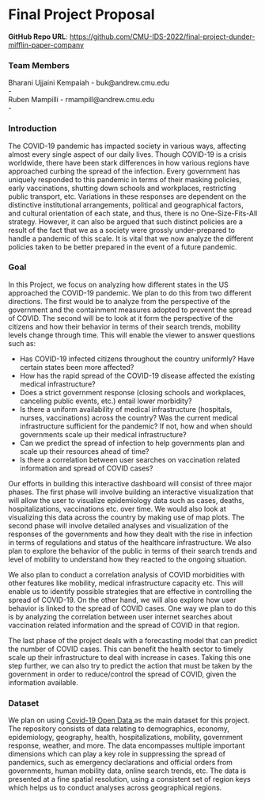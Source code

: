 # Final Project Proposal

**GitHub Repo URL**: https://github.com/CMU-IDS-2022/final-project-dunder-mifflin-paper-company

<h3> Team Members </h3>
Bharani Ujjaini Kempaiah - buk@andrew.cmu.edu<br>
 - <br>
Ruben Mampilli - rmampill@andrew.cmu.edu<br>
 - 

<h3> Introduction </h3>
The COVID-19 pandemic has impacted society in various ways, affecting almost every single aspect of our daily lives. 
Though COVID-19 is a crisis worldwide, there have been stark differences in how various regions have approached 
curbing the spread of the infection. Every government has uniquely responded to this pandemic in terms of their masking 
policies, early vaccinations, shutting down schools and workplaces, restricting public transport, etc. 
Variations in these responses are dependent on the distinctive institutional arrangements, political and geographical 
factors, and cultural orientation of each state, and thus, there is no One-Size-Fits-All strategy. 
However, it can also be argued that such distinct policies are a result of the fact that we as a society were grossly 
under-prepared to handle a pandemic of this scale. It is vital that we now analyze the different policies taken to be 
better prepared in the event of a future pandemic.

<h3> Goal </h3>
In this Project, we focus on analyzing how different states in the US approached the COVID-19 pandemic. 
We plan to do this from two different directions. The first would be to analyze from the perspective of the government 
and the containment measures adopted to prevent the spread of COVID. The second will be to look at it form the 
perspective of the citizens and how their behavior in terms of their search trends, mobility levels change through time.
This will enable the viewer to answer questions such as:
<br>
<ul>
<li> Has COVID-19 infected citizens throughout the country uniformly? 
Have certain states been more affected? </li>

<li> How has the rapid spread of the COVID-19 disease affected the existing 
medical infrastructure? </li>

<li> Does a strict government response (closing schools and workplaces, 
canceling public events, etc.) entail lower morbidity? </li>

<li> Is there a uniform availability of medical infrastructure 
(hospitals, nurses, vaccinations) across the country? Was the current 
medical infrastructure sufficient for the pandemic? If not, how and when 
should governments scale up their medical infrastructure? </li>

<li> Can we predict the spread of infection to help governments plan and 
scale up their resources ahead of time? </li>

<li> Is there a correlation between user searches on vaccination 
related information and spread of COVID cases? </li>
</ul>

Our efforts in building this interactive dashboard will consist of three major phases. The first phase will involve building an interactive visualization that will allow the user to visualize epidemiology data such as cases, deaths, hospitalizations, vaccinations etc. over time. We would also look at visualizing this data across the country by making use of map plots. The second phase will involve detailed analyses and visualization of the responses of the governments and how they dealt with the rise in infection in terms of regulations and status of the healthcare infrastructure. We also plan to explore the behavior of the public in terms of their search trends and level of mobility to understand how they reacted to the ongoing situation. 

We also plan to conduct a correlation analysis of COVID morbidities with other features like mobility, medical infrastructure capacity etc. This will enable us to identify possible strategies that are effective in controlling the spread of COVID-19. On the other hand, we will also explore how user behavior is linked to the spread of COVID cases. One way we plan to do this is by analyzing the correlation between user internet searches about vaccination related information and the spread of COVID in that region. 

The last phase of the project deals with a forecasting model that can predict the number of COVID cases. This can benefit the health sector to timely scale up their infrastructure to deal with increase in cases. Taking this one step further, we can also try to predict the action that must be taken by the government in order to reduce/control the spread of COVID, given the information available.


<h3> Dataset </h3>

We plan on using <a href="https://health.google.com/covid-19/open-data/raw-data"> Covid-19 Open Data </a> as 
the main dataset for this project. 
The repository consists of data relating to demographics, economy, epidemiology, geography, health, 
hospitalizations, mobility, government response, weather, and more. 
The data encompasses multiple important dimensions which can play a key role in suppressing the spread of pandemics, 
such as emergency declarations and official orders from governments, human mobility data, online search trends, etc. 
The data is presented at a fine spatial resolution, using a consistent set of region keys which helps us to conduct 
analyses across geographical regions. 
